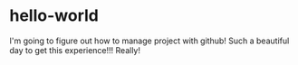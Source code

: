 # hello-world
I'm going to figure out how to manage project with github!
Such a beautiful day to get this experience!!!
Really!
